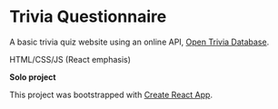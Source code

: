 # Trivia Questionnaire

A basic trivia quiz website using an online API, [Open Trivia Database](https://opentdb.com/).

HTML/CSS/JS (React emphasis)

**Solo project**

This project was bootstrapped with [Create React App](https://github.com/facebook/create-react-app).


